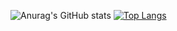 ![Anurag's GitHub stats](https://github-readme-stats.vercel.app/api?username=matheus-a-r&show_icons=true&theme=dark)
[![Top Langs](https://github-readme-stats.vercel.app/api/top-langs/?username=matheus-a-r&layout=compact&theme=dark)](https://github.com/anuraghazra/github-readme-stats)
